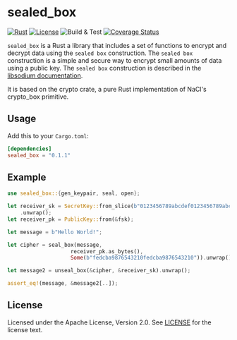 # sealed_box

[![Rust](https://img.shields.io/badge/Rust-v1.73.0-orange)](https://www.rust-lang.org/)
[![License](https://img.shields.io/badge/License-Apache--2.0-green)](https://github.com/kore-ledger/sealed_box/blob/v0.1.0/LICENSE)
![Build & Test](https://github.com/kore-ledger/sealed_box/actions/workflows/rust.yml/badge.svg)
[![Coverage Status](https://coveralls.io/repos/github/kore-ledger/sealed_box/badge.svg?branch=main)](https://coveralls.io/github/kore-ledger/sealed_box?branch=main)

`sealed_box` is a Rust a library that includes a set of functions to encrypt and decrypt data using the `sealed box` construction. The `sealed box` construction is a simple and secure way to encrypt small amounts of data using a public key. The `sealed box` construction is described in the [libsodium documentation](https://doc.libsodium.org/public-key_cryptography/sealed_boxes).

It is based on the crypto crate, a pure Rust implementation of NaCl's crypto_box primitive.

## Usage

Add this to your `Cargo.toml`:

```toml
[dependencies]
sealed_box = "0.1.1"
```

## Example

```rust
use sealed_box::{gen_keypair, seal, open};

let receiver_sk = SecretKey::from_slice(b"0123456789abcdef0123456789abcdef")
    .unwrap();
let receiver_pk = PublicKey::from(&fsk);

let message = b"Hello World!";

let cipher = seal_box(message, 
                    receiver_pk.as_bytes(), 
                    Some(b"fedcba9876543210fedcba9876543210")).unwrap();

let message2 = unseal_box(&cipher, &receiver_sk).unwrap();

assert_eq!(message, &message2[..]);
```

## License

Licensed under the Apache License, Version 2.0. See [LICENSE](LICENSE) for the license text.
